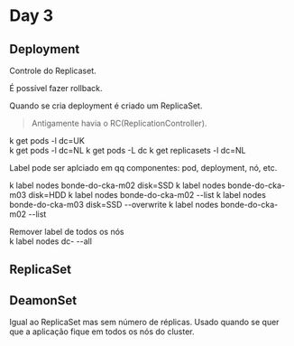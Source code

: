 # Day 3

## Deployment

Controle do Replicaset.

É possível fazer rollback.

Quando se cria deployment é criado um ReplicaSet.

> Antigamente havia o RC(ReplicationController).



k get pods -l dc=UK    
k get pods -l dc=NL
k get pods -L dc
k get replicasets -l dc=NL


Label pode ser aplciado em qq componentes: pod, deployment, nó, etc.


k label nodes bonde-do-cka-m02 disk=SSD
k label nodes bonde-do-cka-m03 disk=HDD
k label nodes bonde-do-cka-m02  --list
k label nodes bonde-do-cka-m03 disk=SSD --overwrite
k label nodes bonde-do-cka-m02  --list

Remover label de todos os nós   
k label nodes dc- --all

## ReplicaSet

## DeamonSet
Igual ao ReplicaSet mas sem número de réplicas. Usado quando se quer que a aplicação fique em todos os nós do cluster.

